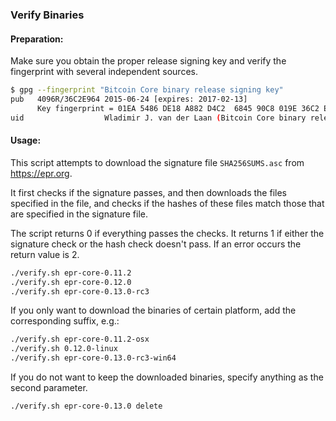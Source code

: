 ### Verify Binaries

#### Preparation:

Make sure you obtain the proper release signing key and verify the fingerprint with several independent sources.

```sh
$ gpg --fingerprint "Bitcoin Core binary release signing key"
pub   4096R/36C2E964 2015-06-24 [expires: 2017-02-13]
      Key fingerprint = 01EA 5486 DE18 A882 D4C2  6845 90C8 019E 36C2 E964
uid                  Wladimir J. van der Laan (Bitcoin Core binary release signing key) <laanwj@gmail.com>
```

#### Usage:

This script attempts to download the signature file `SHA256SUMS.asc` from https://epr.org.

It first checks if the signature passes, and then downloads the files specified in the file, and checks if the hashes of these files match those that are specified in the signature file.

The script returns 0 if everything passes the checks. It returns 1 if either the signature check or the hash check doesn't pass. If an error occurs the return value is 2.


```sh
./verify.sh epr-core-0.11.2
./verify.sh epr-core-0.12.0
./verify.sh epr-core-0.13.0-rc3
```

If you only want to download the binaries of certain platform, add the corresponding suffix, e.g.:

```sh
./verify.sh epr-core-0.11.2-osx
./verify.sh 0.12.0-linux
./verify.sh epr-core-0.13.0-rc3-win64
```

If you do not want to keep the downloaded binaries, specify anything as the second parameter.

```sh
./verify.sh epr-core-0.13.0 delete
```
